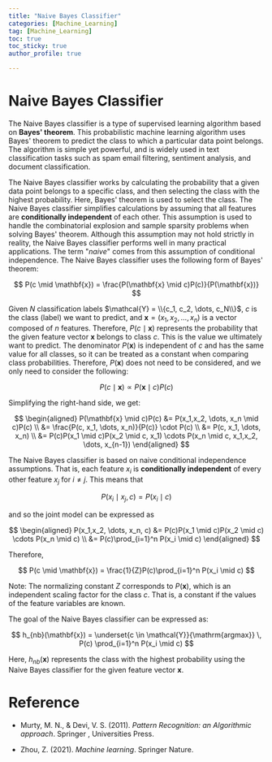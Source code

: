 ```yaml
---
title: "Naive Bayes Classifier"
categories: [Machine_Learning]
tag: [Machine_Learning]
toc: true
toc_sticky: true
author_profile: true

---
```


# Naive Bayes Classifier

The Naive Bayes classifier is a type of supervised learning algorithm based on **Bayes' theorem**. This probabilistic machine learning algorithm uses Bayes' theorem to predict the class to which a particular data point belongs. The algorithm is simple yet powerful, and is widely used in text classification tasks such as spam email filtering, sentiment analysis, and document classification.

The Naive Bayes classifier works by calculating the probability that a given data point belongs to a specific class, and then selecting the class with the highest probability. Here, Bayes' theorem is used to select the class. The Naive Bayes classifier simplifies calculations by assuming that all features are **conditionally independent** of each other. This assumption is used to handle the combinatorial explosion and sample sparsity problems when solving Bayes' theorem. Although this assumption may not hold strictly in reality, the Naive Bayes classifier performs well in many practical applications. The term "*naive*" comes from this assumption of conditional independence. The Naive Bayes classifier uses the following form of Bayes' theorem:

$$
P(c \mid \mathbf{x}) = \frac{P(\mathbf{x} \mid c)P(c)}{P(\mathbf{x})}
$$

Given $N$ classification labels $\mathcal{Y} = \\{c_1, c_2, \dots, c_N\\}$, $c$ is the class (label) we want to predict, and $\mathbf{x} = (x_1,x_2, \dots, x_n)$ is a vector composed of $n$ features. Therefore, $P(c \mid \mathbf{x})$ represents the probability that the given feature vector $\mathbf{x}$ belongs to class $c$. This is the value we ultimately want to predict. The denominator $P(\mathbf{x})$ is independent of $c$ and has the same value for all classes, so it can be treated as a constant when comparing class probabilities. Therefore, $P(\mathbf{x})$ does not need to be considered, and we only need to consider the following:

$$
P(c \mid \mathbf{x}) \propto P(\mathbf{x} \mid c)P(c)
$$

Simplifying the right-hand side, we get:

$$
\begin{aligned}
P(\mathbf{x} \mid c)P(c) &= P(x_1,x_2, \dots, x_n \mid c)P(c) \\
&= \frac{P(c, x_1, \dots, x_n)}{P(c)} \cdot P(c) \\
&= P(c, x_1, \dots, x_n) \\
&= P(c)P(x_1 \mid c)P(x_2 \mid c, x_1) \cdots P(x_n \mid c, x_1,x_2, \dots, x_{n-1})
\end{aligned}
$$

The Naive Bayes classifier is based on naive conditional independence assumptions. That is, each feature $x_i$ is **conditionally independent** of every other feature $x_j$ for $i \neq j$. This means that

$$
P(x_i \mid x_j, c) = P(x_i \mid c)
$$

and so the joint model can be expressed as

$$
\begin{aligned}
P(x_1,x_2, \dots, x_n, c) &= P(c)P(x_1 \mid c)P(x_2 \mid c) \cdots P(x_n \mid c) \\
&= P(c)\prod_{i=1}^n P(x_i \mid c)
\end{aligned}
$$

Therefore,

$$
P(c \mid \mathbf{x}) = \frac{1}{Z}P(c)\prod_{i=1}^n P(x_i \mid c)
$$

Note: The normalizing constant $Z$ corresponds to $P(\mathbf{x})$, which is an independent scaling factor for the class $c$. That is, a constant if the values of the feature variables are known.

The goal of the Naive Bayes classifier can be expressed as:

$$
h_{nb}(\mathbf{x}) = \underset{c \in \mathcal{Y}}{\mathrm{argmax}} \, P(c) \prod_{i=1}^n P(x_i \mid c)
$$

Here, $h_{nb}(\mathbf{x})$ represents the class with the highest probability using the Naive Bayes classifier for the given feature vector $\mathbf{x}$.

# Reference

* Murty, M. N., & Devi, V. S. (2011). *Pattern Recognition: an Algorithmic approach*. Springer , Universities Press.
- Zhou, Z. (2021). *Machine learning*. Springer Nature.